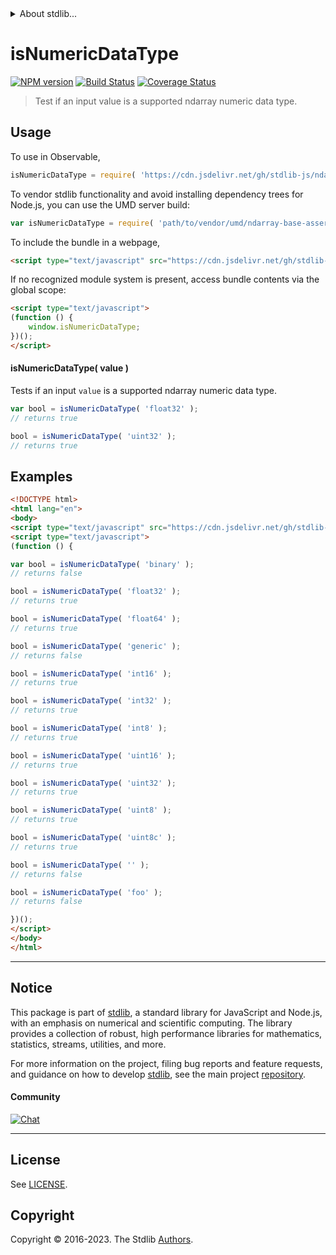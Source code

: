 <!--

@license Apache-2.0

Copyright (c) 2023 The Stdlib Authors.

Licensed under the Apache License, Version 2.0 (the "License");
you may not use this file except in compliance with the License.
You may obtain a copy of the License at

   http://www.apache.org/licenses/LICENSE-2.0

Unless required by applicable law or agreed to in writing, software
distributed under the License is distributed on an "AS IS" BASIS,
WITHOUT WARRANTIES OR CONDITIONS OF ANY KIND, either express or implied.
See the License for the specific language governing permissions and
limitations under the License.

-->


<details>
  <summary>
    About stdlib...
  </summary>
  <p>We believe in a future in which the web is a preferred environment for numerical computation. To help realize this future, we've built stdlib. stdlib is a standard library, with an emphasis on numerical and scientific computation, written in JavaScript (and C) for execution in browsers and in Node.js.</p>
  <p>The library is fully decomposable, being architected in such a way that you can swap out and mix and match APIs and functionality to cater to your exact preferences and use cases.</p>
  <p>When you use stdlib, you can be absolutely certain that you are using the most thorough, rigorous, well-written, studied, documented, tested, measured, and high-quality code out there.</p>
  <p>To join us in bringing numerical computing to the web, get started by checking us out on <a href="https://github.com/stdlib-js/stdlib">GitHub</a>, and please consider <a href="https://opencollective.com/stdlib">financially supporting stdlib</a>. We greatly appreciate your continued support!</p>
</details>

# isNumericDataType

[![NPM version][npm-image]][npm-url] [![Build Status][test-image]][test-url] [![Coverage Status][coverage-image]][coverage-url] <!-- [![dependencies][dependencies-image]][dependencies-url] -->

> Test if an input value is a supported ndarray numeric data type.

<!-- Section to include introductory text. Make sure to keep an empty line after the intro `section` element and another before the `/section` close. -->

<section class="intro">

</section>

<!-- /.intro -->

<!-- Package usage documentation. -->



<section class="usage">

## Usage

To use in Observable,

```javascript
isNumericDataType = require( 'https://cdn.jsdelivr.net/gh/stdlib-js/ndarray-base-assert-is-numeric-data-type@umd/browser.js' )
```

To vendor stdlib functionality and avoid installing dependency trees for Node.js, you can use the UMD server build:

```javascript
var isNumericDataType = require( 'path/to/vendor/umd/ndarray-base-assert-is-numeric-data-type/index.js' )
```

To include the bundle in a webpage,

```html
<script type="text/javascript" src="https://cdn.jsdelivr.net/gh/stdlib-js/ndarray-base-assert-is-numeric-data-type@umd/browser.js"></script>
```

If no recognized module system is present, access bundle contents via the global scope:

```html
<script type="text/javascript">
(function () {
    window.isNumericDataType;
})();
</script>
```

#### isNumericDataType( value )

Tests if an input `value` is a supported ndarray numeric data type.

```javascript
var bool = isNumericDataType( 'float32' );
// returns true

bool = isNumericDataType( 'uint32' );
// returns true
```

</section>

<!-- /.usage -->

<!-- Package usage notes. Make sure to keep an empty line after the `section` element and another before the `/section` close. -->

<section class="notes">

</section>

<!-- /.notes -->

<!-- Package usage examples. -->

<section class="examples">

## Examples

<!-- eslint no-undef: "error" -->

```html
<!DOCTYPE html>
<html lang="en">
<body>
<script type="text/javascript" src="https://cdn.jsdelivr.net/gh/stdlib-js/ndarray-base-assert-is-numeric-data-type@umd/browser.js"></script>
<script type="text/javascript">
(function () {

var bool = isNumericDataType( 'binary' );
// returns false

bool = isNumericDataType( 'float32' );
// returns true

bool = isNumericDataType( 'float64' );
// returns true

bool = isNumericDataType( 'generic' );
// returns false

bool = isNumericDataType( 'int16' );
// returns true

bool = isNumericDataType( 'int32' );
// returns true

bool = isNumericDataType( 'int8' );
// returns true

bool = isNumericDataType( 'uint16' );
// returns true

bool = isNumericDataType( 'uint32' );
// returns true

bool = isNumericDataType( 'uint8' );
// returns true

bool = isNumericDataType( 'uint8c' );
// returns true

bool = isNumericDataType( '' );
// returns false

bool = isNumericDataType( 'foo' );
// returns false

})();
</script>
</body>
</html>
```

</section>

<!-- /.examples -->

<!-- Section to include cited references. If references are included, add a horizontal rule *before* the section. Make sure to keep an empty line after the `section` element and another before the `/section` close. -->

<section class="references">

</section>

<!-- /.references -->

<!-- Section for related `stdlib` packages. Do not manually edit this section, as it is automatically populated. -->

<section class="related">

</section>

<!-- /.related -->

<!-- Section for all links. Make sure to keep an empty line after the `section` element and another before the `/section` close. -->


<section class="main-repo" >

* * *

## Notice

This package is part of [stdlib][stdlib], a standard library for JavaScript and Node.js, with an emphasis on numerical and scientific computing. The library provides a collection of robust, high performance libraries for mathematics, statistics, streams, utilities, and more.

For more information on the project, filing bug reports and feature requests, and guidance on how to develop [stdlib][stdlib], see the main project [repository][stdlib].

#### Community

[![Chat][chat-image]][chat-url]

---

## License

See [LICENSE][stdlib-license].


## Copyright

Copyright &copy; 2016-2023. The Stdlib [Authors][stdlib-authors].

</section>

<!-- /.stdlib -->

<!-- Section for all links. Make sure to keep an empty line after the `section` element and another before the `/section` close. -->

<section class="links">

[npm-image]: http://img.shields.io/npm/v/@stdlib/ndarray-base-assert-is-numeric-data-type.svg
[npm-url]: https://npmjs.org/package/@stdlib/ndarray-base-assert-is-numeric-data-type

[test-image]: https://github.com/stdlib-js/ndarray-base-assert-is-numeric-data-type/actions/workflows/test.yml/badge.svg?branch=main
[test-url]: https://github.com/stdlib-js/ndarray-base-assert-is-numeric-data-type/actions/workflows/test.yml?query=branch:main

[coverage-image]: https://img.shields.io/codecov/c/github/stdlib-js/ndarray-base-assert-is-numeric-data-type/main.svg
[coverage-url]: https://codecov.io/github/stdlib-js/ndarray-base-assert-is-numeric-data-type?branch=main

<!--

[dependencies-image]: https://img.shields.io/david/stdlib-js/ndarray-base-assert-is-numeric-data-type.svg
[dependencies-url]: https://david-dm.org/stdlib-js/ndarray-base-assert-is-numeric-data-type/main

-->

[chat-image]: https://img.shields.io/gitter/room/stdlib-js/stdlib.svg
[chat-url]: https://app.gitter.im/#/room/#stdlib-js_stdlib:gitter.im

[stdlib]: https://github.com/stdlib-js/stdlib

[stdlib-authors]: https://github.com/stdlib-js/stdlib/graphs/contributors

[umd]: https://github.com/umdjs/umd
[es-module]: https://developer.mozilla.org/en-US/docs/Web/JavaScript/Guide/Modules

[deno-url]: https://github.com/stdlib-js/ndarray-base-assert-is-numeric-data-type/tree/deno
[umd-url]: https://github.com/stdlib-js/ndarray-base-assert-is-numeric-data-type/tree/umd
[esm-url]: https://github.com/stdlib-js/ndarray-base-assert-is-numeric-data-type/tree/esm
[branches-url]: https://github.com/stdlib-js/ndarray-base-assert-is-numeric-data-type/blob/main/branches.md

[stdlib-license]: https://raw.githubusercontent.com/stdlib-js/ndarray-base-assert-is-numeric-data-type/main/LICENSE

</section>

<!-- /.links -->
